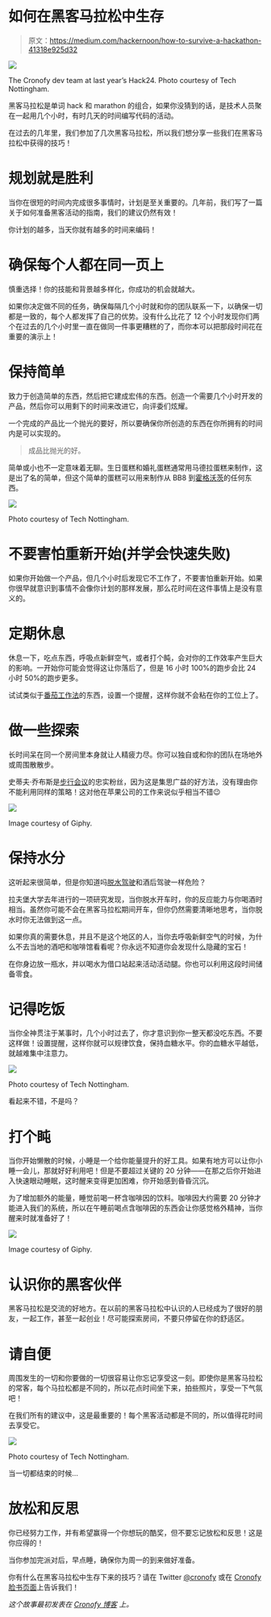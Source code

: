 # 如何在黑客马拉松中生存

> 原文：<https://medium.com/hackernoon/how-to-survive-a-hackathon-41318e925d32>

![](img/3b607cf607f388b5bfe0df60ed5c1778.png)

The Cronofy dev team at last year’s Hack24\. Photo courtesy of Tech Nottingham.

黑客马拉松是单词 hack 和 marathon 的组合，如果你没猜到的话，是技术人员聚在一起用几个小时，有时几天的时间编写代码的活动。

在过去的几年里，我们参加了几次黑客马拉松，所以我们想分享一些我们在黑客马拉松中获得的技巧！

# 规划就是胜利

当你在很短的时间内完成很多事情时，计划是至关重要的。几年前，我们写了一篇关于如何准备黑客活动的指南，我们的建议仍然有效！

你计划的越多，当天你就有越多的时间来编码！

# 确保每个人都在同一页上

慎重选择！你的技能和背景越多样化，你成功的机会就越大。

如果你决定做不同的任务，确保每隔几个小时就和你的团队联系一下，以确保一切都是一致的，每个人都发挥了自己的优势。没有什么比花了 12 个小时发现你们两个在过去的几个小时里一直在做同一件事更糟糕的了，而你本可以把那段时间花在重要的演示上！

# 保持简单

致力于创造简单的东西，然后把它建成宏伟的东西。创造一个需要几个小时开发的产品，然后你可以用剩下的时间来改进它，向评委们炫耀。

一个完成的产品比一个抛光的要好，所以要确保你所创造的东西在你所拥有的时间内是可以实现的。

> 成品比抛光的好。

简单或小也不一定意味着无聊。生日蛋糕和婚礼蛋糕通常用马德拉蛋糕来制作，这是出了名的简单，但这个简单的蛋糕可以用来制作从 BB8 到[霍格沃茨](http://www.today.com/food/ace-cakes-works-some-harry-potter-magic-1C9005047)的任何东西。

![](img/e23cdcc5daa370d91cba74625125e2b0.png)

Photo courtesy of Tech Nottingham.

# 不要害怕重新开始(并学会快速失败)

如果你开始做一个产品，但几个小时后发现它不工作了，不要害怕重新开始。如果你很早就意识到事情不会像你计划的那样发展，那么花时间在这件事情上是没有意义的。

# 定期休息

休息一下，吃点东西，呼吸点新鲜空气，或者打个盹，会对你的工作效率产生巨大的影响。一开始你可能会觉得这让你落后了，但是 16 小时 100%的跑步会比 24 小时 50%的跑步更多。

试试类似于[番茄工作法](http://www.lifehack.org/articles/productivity/the-pomodoro-technique-is-it-right-for-you.html)的东西，设置一个提醒，这样你就不会粘在你的工位上了。

# 做一些探索

长时间呆在同一个房间里本身就让人精疲力尽。你可以独自或和你的团队在场地外或周围散散步。

史蒂夫·乔布斯是[步行会议](http://tech.fortune.cnn.com/2011/11/15/silicon-valleys-different-kind-of-power-walk/)的忠实粉丝，因为这是集思广益的好方法，没有理由你不能利用同样的策略！这对他在苹果公司的工作来说似乎相当不错😉

![](img/92c846b98f77e6b69d32ca0eb26ec4b0.png)

Image courtesy of Giphy.

# 保持水分

这听起来很简单，但是你知道吗[脱水驾驶](http://www.telegraph.co.uk/news/health/news/11547199/Not-drinking-enough-water-has-same-effect-as-drink-driving.html)和酒后驾驶一样危险？

拉夫堡大学去年进行的一项研究发现，当你脱水开车时，你的反应能力与你喝酒时相当。虽然你可能不会在黑客马拉松期间开车，但你仍然需要清晰地思考，当你脱水时你无法做到这一点。

如果你真的需要休息，并且不是这个地区的人，当你去呼吸新鲜空气的时候，为什么不去当地的酒吧和咖啡馆看看呢？你永远不知道你会发现什么隐藏的宝石！

在你身边放一瓶水，并以喝水为借口站起来活动活动腿。你也可以利用这段时间储备零食。

# 记得吃饭

当你全神贯注于某事时，几个小时过去了，你才意识到你一整天都没吃东西。不要这样做！设置提醒，这样你就可以规律饮食，保持血糖水平。你的血糖水平越低，就越难集中注意力。

![](img/1add0b5f28520f934084c6922e9c64a8.png)

Photo courtesy of Tech Nottingham.

看起来不错，不是吗？

# 打个盹

当你开始懒散的时候，小睡是一个给你能量提升的好工具。如果有地方可以让你小睡一会儿，那就好好利用吧！但是不要超过关键的 20 分钟——在那之后你开始进入快速眼动睡眠，这时醒来变得更加困难，你开始感到昏昏沉沉。

为了增加额外的能量，睡觉前喝一杯含咖啡因的饮料。咖啡因大约需要 20 分钟才能进入我们的系统，所以在午睡前喝点含咖啡因的东西会让你感觉格外精神，当你醒来时就准备好了！

![](img/29f56806f1f412dcf7919365e94d5466.png)

Image courtesy of Giphy.

# 认识你的黑客伙伴

黑客马拉松是交流的好地方。在以前的黑客马拉松中认识的人已经成为了很好的朋友，一起工作，甚至一起创业！尽可能探索房间，不要只停留在你的舒适区。

# 请自便

周围发生的一切和你要做的一切很容易让你忘记享受这一刻。即使你是黑客马拉松的常客，每个马拉松都是不同的，所以花点时间坐下来，拍些照片，享受一下气氛吧！

在我们所有的建议中，这是最重要的！每个黑客活动都是不同的，所以值得花时间去享受它。

![](img/5e6651ec0fa7f474845dd4fbc1b20b23.png)

Photo courtesy of Tech Nottingham.

当一切都结束的时候…

# 放松和反思

你已经努力工作，并有希望赢得一个你想玩的酷奖，但不要忘记放松和反思！这是你应得的！

当你参加完派对后，早点睡，确保你为周一的到来做好准备。

你有什么在黑客马拉松中生存下来的技巧？请在 Twitter [@cronofy](https://twitter.com/cronofy) 或在 [Cronofy 脸书页面](https://www.facebook.com/cronofy/)上告诉我们！

*这个故事最初发表在* [*Cronofy 博客*](https://www.cronofy.com/blog/how-to-survive-a-hackathon/) *上。*